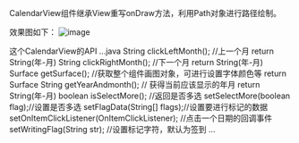 CalendarView组件继承View重写onDraw方法，利用Path对象进行路径绘制。

效果图如下：
![image](https://github.com/bjpftz/FTZ/blob/master/%E8%87%AA%E5%AE%9A%E4%B9%89%E6%97%A5%E5%8E%86/jdfw.gif)


这个CalendarView的API
    ...java
    String clickLeftMonth();    //上一个月 return String(年-月)
    String clickRightMonth();   //下一个月 return String(年-月)
    Surface getSurface();       //获取整个组件画图对象，可进行设置字体颜色等 return Surface
    String getYearAndmonth();   // 获得当前应该显示的年月 return String(年-月)
    boolean isSelectMore();     //返回是否多选
    setSelectMore(boolean flag);//设置是否多选
    setFlagData(String[] flags);//设置要进行标记的数据
    setOnItemClickListener(OnItemClickListener); //点击一个日期的回调事件
    setWritingFlag(String str); //设置标记字符，默认为签到
    ...

